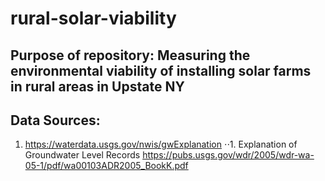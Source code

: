 # rural-solar-viability
## Purpose of repository: Measuring the environmental viability of installing solar farms in rural areas in Upstate NY

## Data Sources:

1. https://waterdata.usgs.gov/nwis/gwExplanation
⋅⋅1. Explanation of Groundwater Level Records https://pubs.usgs.gov/wdr/2005/wdr-wa-05-1/pdf/wa00103ADR2005_BookK.pdf

